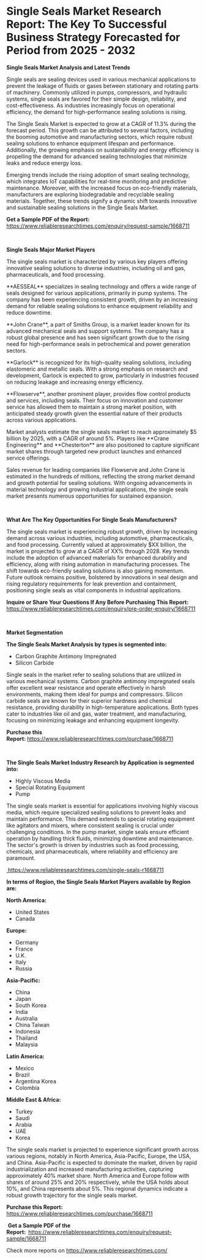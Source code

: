 <p><h1>Single Seals Market Research Report: The Key To Successful Business Strategy Forecasted for Period from 2025 - 2032</h1></p><p><strong>Single Seals Market Analysis and Latest Trends</strong></p>
<p><p>Single seals are sealing devices used in various mechanical applications to prevent the leakage of fluids or gases between stationary and rotating parts of machinery. Commonly utilized in pumps, compressors, and hydraulic systems, single seals are favored for their simple design, reliability, and cost-effectiveness. As industries increasingly focus on operational efficiency, the demand for high-performance sealing solutions is rising.</p><p>The Single Seals Market is expected to grow at a CAGR of 11.3% during the forecast period. This growth can be attributed to several factors, including the booming automotive and manufacturing sectors, which require robust sealing solutions to enhance equipment lifespan and performance. Additionally, the growing emphasis on sustainability and energy efficiency is propelling the demand for advanced sealing technologies that minimize leaks and reduce energy loss.</p><p>Emerging trends include the rising adoption of smart sealing technology, which integrates IoT capabilities for real-time monitoring and predictive maintenance. Moreover, with the increased focus on eco-friendly materials, manufacturers are exploring biodegradable and recyclable sealing materials. Together, these trends signify a dynamic shift towards innovative and sustainable sealing solutions in the Single Seals Market.</p></p>
<p><strong>Get a Sample PDF of the Report:&nbsp;</strong> <a href="https://www.reliableresearchtimes.com/enquiry/request-sample/1668711?utm_campaign=3227&utm_medium=2&utm_source=Github&utm_content=ia&utm_term=09042025&utm_id=single-seals">https://www.reliableresearchtimes.com/enquiry/request-sample/1668711</a></p>
<p>&nbsp;</p>
<p><strong>Single Seals Major Market Players</strong></p>
<p><p>The single seals market is characterized by various key players offering innovative sealing solutions to diverse industries, including oil and gas, pharmaceuticals, and food processing. </p><p>**AESSEAL** specializes in sealing technology and offers a wide range of seals designed for various applications, primarily in pump systems. The company has been experiencing consistent growth, driven by an increasing demand for reliable sealing solutions to enhance equipment reliability and reduce downtime.</p><p>**John Crane**, a part of Smiths Group, is a market leader known for its advanced mechanical seals and support systems. The company has a robust global presence and has seen significant growth due to the rising need for high-performance seals in petrochemical and power generation sectors.</p><p>**Garlock** is recognized for its high-quality sealing solutions, including elastomeric and metallic seals. With a strong emphasis on research and development, Garlock is expected to grow, particularly in industries focused on reducing leakage and increasing energy efficiency.</p><p>**Flowserve**, another prominent player, provides flow control products and services, including seals. Their focus on innovation and customer service has allowed them to maintain a strong market position, with anticipated steady growth given the essential nature of their products across various applications.</p><p>Market analysts estimate the single seals market to reach approximately $5 billion by 2025, with a CAGR of around 5%. Players like **Crane Engineering** and **Chesterton** are also positioned to capture significant market shares through targeted new product launches and enhanced service offerings.</p><p>Sales revenue for leading companies like Flowserve and John Crane is estimated in the hundreds of millions, reflecting the strong market demand and growth potential for sealing solutions. With ongoing advancements in material technology and growing industrial applications, the single seals market presents numerous opportunities for sustained expansion.</p></p>
<p>&nbsp;</p>
<p><strong>What Are The Key Opportunities For Single Seals Manufacturers?</strong></p>
<p><p>The single seals market is experiencing robust growth, driven by increasing demand across various industries, including automotive, pharmaceuticals, and food processing. Currently valued at approximately $XX billion, the market is projected to grow at a CAGR of XX% through 2028. Key trends include the adoption of advanced materials for enhanced durability and efficiency, along with rising automation in manufacturing processes. The shift towards eco-friendly sealing solutions is also gaining momentum. Future outlook remains positive, bolstered by innovations in seal design and rising regulatory requirements for leak prevention and containment, positioning single seals as vital components in industrial applications.</p></p>
<p><strong>Inquire or Share Your Questions If Any Before Purchasing This Report:</strong> <a href="https://www.reliableresearchtimes.com/enquiry/pre-order-enquiry/1668711?utm_campaign=3227&utm_medium=2&utm_source=Github&utm_content=ia&utm_term=09042025&utm_id=single-seals">https://www.reliableresearchtimes.com/enquiry/pre-order-enquiry/1668711</a></p>
<p>&nbsp;</p>
<p><strong>Market Segmentation</strong></p>
<p><strong>The Single Seals Market Analysis by types is segmented into:</strong></p>
<p><ul><li>Carbon Graphite Antimony Impregnated</li><li>Silicon Carbide</li></ul></p>
<p><p>Single seals in the market refer to sealing solutions that are utilized in various mechanical systems. Carbon graphite antimony impregnated seals offer excellent wear resistance and operate effectively in harsh environments, making them ideal for pumps and compressors. Silicon carbide seals are known for their superior hardness and chemical resistance, providing durability in high-temperature applications. Both types cater to industries like oil and gas, water treatment, and manufacturing, focusing on minimizing leakage and enhancing equipment longevity.</p></p>
<p><strong>Purchase this Report:&nbsp;</strong><a href="https://www.reliableresearchtimes.com/purchase/1668711?utm_campaign=3227&utm_medium=2&utm_source=Github&utm_content=ia&utm_term=09042025&utm_id=single-seals">https://www.reliableresearchtimes.com/purchase/1668711</a></p>
<p>&nbsp;</p>
<p><strong>The Single Seals Market Industry Research by Application is segmented into:</strong></p>
<p><ul><li>Highly Viscous Media</li><li>Special Rotating Equipment</li><li>Pump</li></ul></p>
<p><p>The single seals market is essential for applications involving highly viscous media, which require specialized sealing solutions to prevent leaks and maintain performance. This demand extends to special rotating equipment like agitators and mixers, where consistent sealing is crucial under challenging conditions. In the pump market, single seals ensure efficient operation by handling thick fluids, minimizing downtime and maintenance. The sector's growth is driven by industries such as food processing, chemicals, and pharmaceuticals, where reliability and efficiency are paramount.</p></p>
<p><a href="https://www.reliableresearchtimes.com/single-seals-r1668711?utm_campaign=3227&utm_medium=2&utm_source=Github&utm_content=ia&utm_term=09042025&utm_id=single-seals">&nbsp;https://www.reliableresearchtimes.com/single-seals-r1668711</a></p>
<p><strong>In terms of Region, the Single Seals Market Players available by Region are:</strong></p>
<p>
    <p> <strong> North America: </strong>
        <ul>
            <li>United States</li>
            <li>Canada</li>
        </ul>
        </p> 
    <p> <strong> Europe: </strong>
        <ul>
            <li>Germany</li>
            <li>France</li>
            <li>U.K.</li>
            <li>Italy</li>
            <li>Russia</li>
        </ul>
        </p> 
    <p> <strong> Asia-Pacific: </strong>
        <ul>
            <li>China</li>
            <li>Japan</li>
            <li>South Korea</li>
            <li>India</li>
            <li>Australia</li>
            <li>China Taiwan</li>
            <li>Indonesia</li>
            <li>Thailand</li>
            <li>Malaysia</li>
        </ul>
        </p> 
    <p> <strong> Latin America: </strong>
        <ul>
            <li>Mexico</li>
            <li>Brazil</li>
            <li>Argentina Korea</li>
            <li>Colombia</li>
        </ul>
        </p> 
    <p> <strong> Middle East & Africa: </strong>
        <ul>
            <li>Turkey</li>
            <li>Saudi</li>
            <li>Arabia</li>
            <li>UAE</li>
            <li>Korea</li>
        </ul>
    </p>
    </p>
<p><p>The single seals market is projected to experience significant growth across various regions, notably in North America, Asia-Pacific, Europe, the USA, and China. Asia-Pacific is expected to dominate the market, driven by rapid industrialization and increased manufacturing activities, capturing approximately 40% market share. North America and Europe follow with shares of around 25% and 20% respectively, while the USA holds about 10%, and China represents about 5%. This regional dynamics indicate a robust growth trajectory for the single seals market.</p></p>
<p><strong>Purchase this Report: </strong><a href="https://www.reliableresearchtimes.com/purchase/1668711?utm_campaign=3227&utm_medium=2&utm_source=Github&utm_content=ia&utm_term=09042025&utm_id=single-seals">https://www.reliableresearchtimes.com/purchase/1668711</a></p>
<p>&nbsp;<strong>Get a Sample PDF of the Report:&nbsp;&nbsp;</strong><a href="https://www.reliableresearchtimes.com/enquiry/request-sample/1668711?utm_campaign=3227&utm_medium=2&utm_source=Github&utm_content=ia&utm_term=09042025&utm_id=single-seals">https://www.reliableresearchtimes.com/enquiry/request-sample/1668711</a></p>
<p><strong></strong></p>
<p>Check more reports on <a href="https://www.reliableresearchtimes.com/?utm_campaign=3227&utm_medium=2&utm_source=Github&utm_content=ia&utm_term=09042025&utm_id=single-seals">https://www.reliableresearchtimes.com/</a></p>